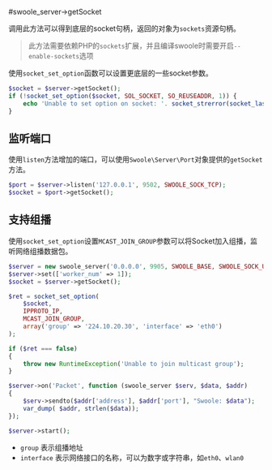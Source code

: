 #swoole_server->getSocket

调用此方法可以得到底层的socket句柄，返回的对象为`sockets`资源句柄。

> 此方法需要依赖PHP的`sockets`扩展，并且编译swoole时需要开启`--enable-sockets`选项

使用`socket_set_option`函数可以设置更底层的一些socket参数。

```php
$socket = $server->getSocket();
if (!socket_set_option($socket, SOL_SOCKET, SO_REUSEADDR, 1)) {
    echo 'Unable to set option on socket: '. socket_strerror(socket_last_error()) . PHP_EOL;
}
```

监听端口
----
使用`listen`方法增加的端口，可以使用`Swoole\Server\Port`对象提供的`getSocket`方法。

```php
$port = $server->listen('127.0.0.1', 9502, SWOOLE_SOCK_TCP);
$socket = $port->getSocket();
```

支持组播
----
使用`socket_set_option`设置`MCAST_JOIN_GROUP`参数可以将Socket加入组播，监听网络组播数据包。

```php
$server = new swoole_server('0.0.0.0', 9905, SWOOLE_BASE, SWOOLE_SOCK_UDP);
$server->set(['worker_num' => 1]);
$socket = $server->getSocket();

$ret = socket_set_option(
    $socket,
    IPPROTO_IP,
    MCAST_JOIN_GROUP,
    array('group' => '224.10.20.30', 'interface' => 'eth0')
);

if ($ret === false)
{
    throw new RuntimeException('Unable to join multicast group');
}

$server->on('Packet', function (swoole_server $serv, $data, $addr)
{
    $serv->sendto($addr['address'], $addr['port'], "Swoole: $data");
    var_dump( $addr, strlen($data));
});

$server->start();
```

* `group` 表示组播地址
* `interface` 表示网络接口的名称，可以为数字或字符串，如`eth0`、`wlan0`